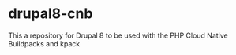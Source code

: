 # drupal8-cnb

This a repository for Drupal 8 to be used with the PHP Cloud Native Buildpacks and kpack
